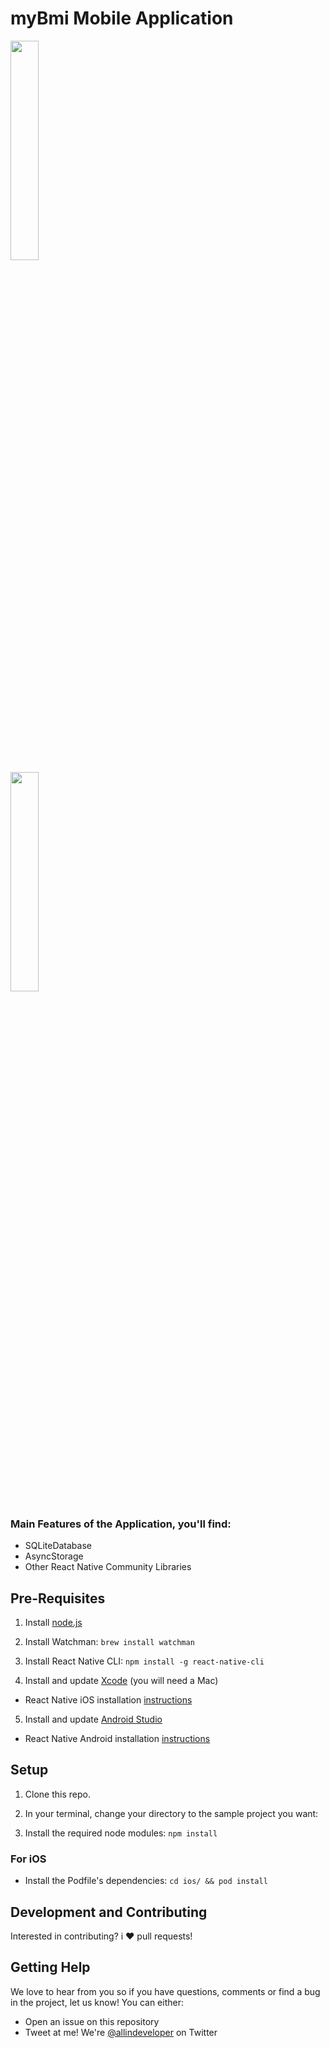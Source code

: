 # myBmi Mobile Application


<div>
  <img src="https://raw.githubusercontent.com/allindeveloper/mybmi/master/Screenshot%202020-07-22%20at%2010.56.36.png" width="30%" >
 <br/>
  <img src="https://raw.githubusercontent.com/allindeveloper/mybmi/master/Screenshot%202020-07-22%20at%2011.03.14.png" width="30%" >

</div>


### Main Features of the Application, you'll find:

  - SQLiteDatabase
  - AsyncStorage
  - Other React Native Community Libraries

## Pre-Requisites

1. Install [node.js](https://nodejs.org/)

2. Install Watchman: `brew install watchman`

3. Install React Native CLI: `npm install -g react-native-cli`

4. Install and update [Xcode](https://developer.apple.com/xcode/) (you will need a Mac)

- React Native iOS installation [instructions](https://facebook.github.io/react-native/docs/getting-started.html)

5. Install and update [Android Studio](https://developer.android.com/studio/index.html)

- React Native Android installation [instructions](https://facebook.github.io/react-native/docs/getting-started.html)

## Setup

1. Clone this repo.

2. In your terminal, change your directory to the sample project you want:

3. Install the required node modules: `npm install`

### For iOS

- Install the Podfile's dependencies: `cd ios/ && pod install`

## Development and Contributing

Interested in contributing? i :heart: pull requests! 

## Getting Help

We love to hear from you so if you have questions, comments or find a bug in the project, let us know! You can either:

- Open an issue on this repository
- Tweet at me! We're [@allindeveloper](https://twitter.com/allindeveloper) on Twitter



